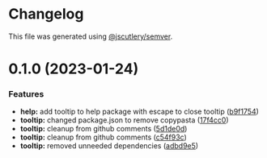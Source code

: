 # Changelog

This file was generated using [@jscutlery/semver](https://github.com/jscutlery/semver).

# 0.1.0 (2023-01-24)


### Features

* **help:** add tooltip to help package with escape to close tooltip ([b9f1754](https://github.com/Availity/availity-react/commit/b9f175447a19688ac4c4a2bfd4f471652175eea4))
* **tooltip:** changed package.json to remove copypasta ([17f4cc0](https://github.com/Availity/availity-react/commit/17f4cc0712132ce1013fceb7361ac505288c8db0))
* **tooltip:** cleanup from github comments ([5d1de0d](https://github.com/Availity/availity-react/commit/5d1de0d37831cbe2f861c148f2b45d6fb844539e))
* **tooltip:** cleanup from github comments ([c54f93c](https://github.com/Availity/availity-react/commit/c54f93cf792e53ab6d84669504727ee849a7cddd))
* **tooltip:** removed unneeded dependencies ([adbd9e5](https://github.com/Availity/availity-react/commit/adbd9e54fca677bc135a3fcff06f480d0e0c541e))
